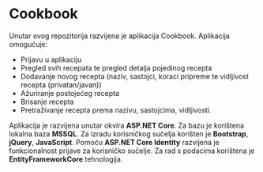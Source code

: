 # Cookbook

Unutar ovog repozitorija razvijena je aplikacija Cookbook. Aplikacija omogućuje:
-	Prijavu u aplikaciju
-	Pregled svih recepata te pregled detalja pojedinog recepta
-	Dodavanje novog recepta (naziv, sastojci, koraci pripreme te vidljivost recepta (privatan/javan))
-	Ažuriranje postojećeg recepta
-	Brisanje recepta
-	Pretraživanje recepta prema nazivu, sastojcima, vidljivosti.

Aplikacija je razvijena unutar okvira **ASP.NET Core**. Za bazu je korištena lokalna baza **MSSQL**. Za izradu korisničkog sučelja korišten je **Bootstrap**, **jQuery**, **JavaScript**. Pomoću **ASP.NET Core Identity** razvijena je funkcionalnost prijave za korisničko sučelje. Za rad s podacima korištena je **EntityFrameworkCore** tehnologija.

